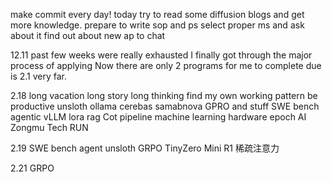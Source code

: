 make commit every day!
today try to read some diffusion blogs and get more knowledge.
prepare to write sop and ps
select proper ms and ask about it
find out about new ap to chat

12.11
past few weeks were really exhausted
I finally got through the major process of applying
Now there are only 2 programs for me to complete due is 2.1 very far.

2.18 
long vacation long story long thinking
find my own working pattern
be productive
unsloth ollama
cerebas samabnova
GPRO and stuff
SWE bench
agentic
vLLM
lora
rag
Cot pipeline
machine learning hardware epoch AI
Zongmu Tech RUN

2.19
SWE bench agent
unsloth GRPO
TinyZero
Mini R1
稀疏注意力

2.21 GRPO
